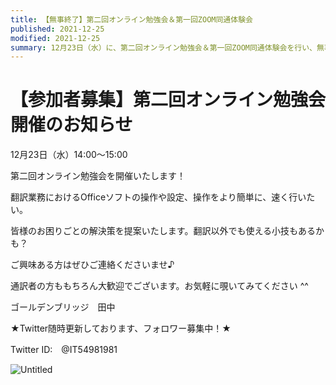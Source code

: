 ```yaml
---
title: 【無事終了】第二回オンライン勉強会＆第一回ZOOM同通体験会
published: 2021-12-25
modified: 2021-12-25
summary: 12月23日（水）に、第二回オンライン勉強会＆第一回ZOOM同通体験会を行い、無事終了いたしました♪
---
```


# 【参加者募集】第二回オンライン勉強会開催のお知らせ

12月23日（水）14:00～15:00

第二回オンライン勉強会を開催いたします！

翻訳業務におけるOfficeソフトの操作や設定、操作をより簡単に、速く行いたい。

皆様のお困りごとの解決策を提案いたします。翻訳以外でも使える小技もあるかも？

ご興味ある方はぜひご連絡くださいませ♪

通訳者の方ももちろん大歓迎でございます。お気軽に覗いてみてください ^^

ゴールデンブリッジ　田中

★Twitter随時更新しております、フォロワー募集中！★

Twitter ID:　@IT54981981

![Untitled](/pict/posts/2020/1209/0.png)
